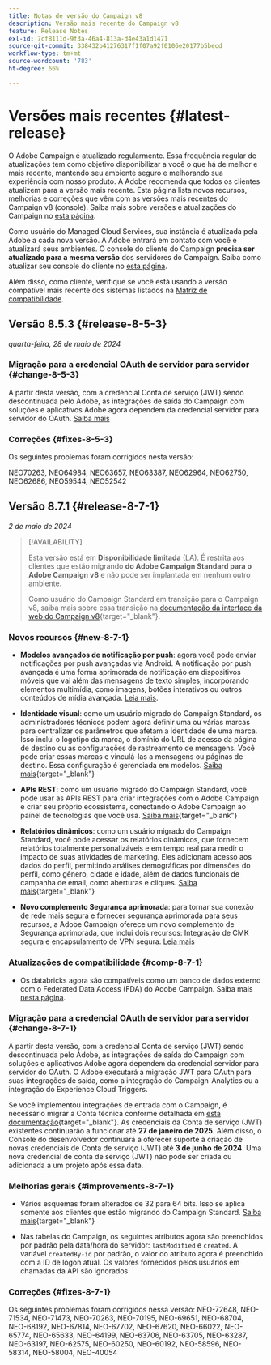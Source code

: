 ```yaml
---
title: Notas de versão do Campaign v8
description: Versão mais recente do Campaign v8
feature: Release Notes
exl-id: 7cf8111d-9f3a-46a4-813a-d4e43a1d1471
source-git-commit: 338432b41276317f1f07a92f0106e20177b5becd
workflow-type: tm+mt
source-wordcount: '783'
ht-degree: 66%

---
```


# Versões mais recentes {#latest-release}

O Adobe Campaign é atualizado regularmente. Essa frequência regular de atualizações tem como objetivo disponibilizar a você o que há de melhor e mais recente, mantendo seu ambiente seguro e melhorando sua experiência com nosso produto. A Adobe recomenda que todos os clientes atualizem para a versão mais recente. Esta página lista novos recursos, melhorias e correções que vêm com as versões mais recentes do Campaign v8 (console). Saiba mais sobre versões e atualizações do Campaign no [esta página](upgrades.md).

Como usuário do Managed Cloud Services, sua instância é atualizada pela Adobe a cada nova versão. A Adobe entrará em contato com você e atualizará seus ambientes. O console do cliente do Campaign **precisa ser atualizado para a mesma versão** dos servidores do Campaign. Saiba como atualizar seu console do cliente no [esta página](../start/connect.md#upgrade-ac-console).

Além disso, como cliente, verifique se você está usando a versão compatível mais recente dos sistemas listados na [Matriz de compatibilidade](compatibility-matrix.md).

## Versão 8.5.3 {#release-8-5-3}

_quarta-feira, 28 de maio de 2024_

### Migração para a credencial OAuth de servidor para servidor {#change-8-5-3}

A partir desta versão, com a credencial Conta de serviço (JWT) sendo descontinuada pelo Adobe, as integrações de saída do Campaign com soluções e aplicativos Adobe agora dependem da credencial servidor para servidor do OAuth. [Saiba mais](#change-8-7-1)

### Correções {#fixes-8-5-3}

Os seguintes problemas foram corrigidos nesta versão:

NEO70263, NEO64984, NEO63657, NEO63387, NEO62964, NEO62750, NEO62686, NEO59544, NEO52542

## Versão 8.7.1 {#release-8-7-1}

_2 de maio de 2024_

>[!AVAILABILITY]
>
>Esta versão está em **Disponibilidade limitada** (LA). É restrita aos clientes que estão migrando **do Adobe Campaign Standard para o Adobe Campaign v8** e não pode ser implantada em nenhum outro ambiente.
>
>Como usuário do Campaign Standard em transição para o Campaign v8, saiba mais sobre essa transição na [documentação da interface da web do Campaign v8](https://experienceleague.adobe.com/pt-br/docs/campaign-web/v8/release-notes/acs-migration){target="_blank"}.

### Novos recursos {#new-8-7-1}

* **Modelos avançados de notificação por push**: agora você pode enviar notificações por push avançadas via Android. A notificação por push avançada é uma forma aprimorada de notificação em dispositivos móveis que vai além das mensagens de texto simples, incorporando elementos multimídia, como imagens, botões interativos ou outros conteúdos de mídia avançada. [Leia mais](../send/rich-push.md).

* **Identidade visual**: como um usuário migrado do Campaign Standard, os administradores técnicos podem agora definir uma ou várias marcas para centralizar os parâmetros que afetam a identidade de uma marca. Isso inclui o logotipo da marca, o domínio do URL de acesso da página de destino ou as configurações de rastreamento de mensagens. Você pode criar essas marcas e vinculá-las a mensagens ou páginas de destino. Essa configuração é gerenciada em modelos. [Saiba mais](https://experienceleague.adobe.com/docs/experience-cloud/campaign/branding/branding-gs.html?lang=pt-BR){target="_blank"}

* **APIs REST**: como um usuário migrado do Campaign Standard, você pode usar as APIs REST para criar integrações com o Adobe Campaign e criar seu próprio ecossistema, conectando o Adobe Campaign ao painel de tecnologias que você usa. [Saiba mais](https://experienceleague.adobe.com/docs/experience-cloud/campaign/apis/get-started-apis.html?lang=pt-BR){target="_blank"}

* **Relatórios dinâmicos**: como um usuário migrado do Campaign Standard, você pode acessar os relatórios dinâmicos, que fornecem relatórios totalmente personalizáveis e em tempo real para medir o impacto de suas atividades de marketing. Eles adicionam acesso aos dados do perfil, permitindo análises demográficas por dimensões do perfil, como gênero, cidade e idade, além de dados funcionais de campanha de email, como aberturas e cliques. [Saiba mais](https://experienceleague.adobe.com/docs/experience-cloud/campaign/reporting/get-started-reporting.html?lang=pt-BR){target="_blank"}

* **Novo complemento Segurança aprimorada**: para tornar sua conexão de rede mais segura e fornecer segurança aprimorada para seus recursos, a Adobe Campaign oferece um novo complemento de Segurança aprimorada, que inclui dois recursos: Integração de CMK segura e encapsulamento de VPN segura. [Leia mais](../config/enhanced-security.md)


### Atualizações de compatibilidade {#comp-8-7-1}

* Os databricks agora são compatíveis como um banco de dados externo com o Federated Data Access (FDA) do Adobe Campaign. Saiba mais [nesta página](compatibility-matrix.md#FederatedDataAccessFDA).

### Migração para a credencial OAuth de servidor para servidor {#change-8-7-1}

A partir desta versão, com a credencial Conta de serviço (JWT) sendo descontinuada pelo Adobe, as integrações de saída do Campaign com soluções e aplicativos Adobe agora dependem da credencial servidor para servidor do OAuth. O Adobe executará a migração JWT para OAuth para suas integrações de saída, como a integração do Campaign-Analytics ou a integração do Experience Cloud Triggers.

Se você implementou integrações de entrada com o Campaign, é necessário migrar a Conta técnica conforme detalhada em [esta documentação](https://developer.adobe.com/developer-console/docs/guides/authentication/ServerToServerAuthentication/migration/){target="_blank"}. As credenciais da Conta de serviço (JWT) existentes continuarão a funcionar até **27 de janeiro de 2025**. Além disso, o Console do desenvolvedor continuará a oferecer suporte à criação de novas credenciais de Conta de serviço (JWT) até **3 de junho de 2024**. Uma nova credencial de conta de serviço (JWT) não pode ser criada ou adicionada a um projeto após essa data.


### Melhorias gerais {#improvements-8-7-1}

* Vários esquemas foram alterados de 32 para 64 bits. Isso se aplica somente aos clientes que estão migrando do Campaign Standard. [Saiba mais](https://experienceleague.adobe.com/docs/experience-cloud/campaign/technotes/64-bit-tables.html?lang=pt-BR){target="_blank"}

* Nas tabelas do Campaign, os seguintes atributos agora são preenchidos por padrão pela data/hora do servidor: `lastModified` e `created`. A variável `createdBy-id` por padrão, o valor do atributo agora é preenchido com a ID de logon atual. Os valores fornecidos pelos usuários em chamadas da API são ignorados. <!--This configuration can be changed in the Campaign server configuration file. As a Managed Cloud Services customer, you must reach out to Adobe to change this default configuration.-->

### Correções {#fixes-8-7-1}

Os seguintes problemas foram corrigidos nessa versão:
NEO-72648, NEO-71534, NEO-71473, NEO-70263, NEO-70195, NEO-69651, NEO-68704, NEO-68192, NEO-67814, NEO-67702, NEO-67620, NEO-66022, NEO-65774, NEO-65633, NEO-64199, NEO-63706, NEO-63705, NEO-63287, NEO-63197, NEO-62575, NEO-60250, NEO-60192, NEO-58596, NEO-58314, NEO-58004, NEO-40054
